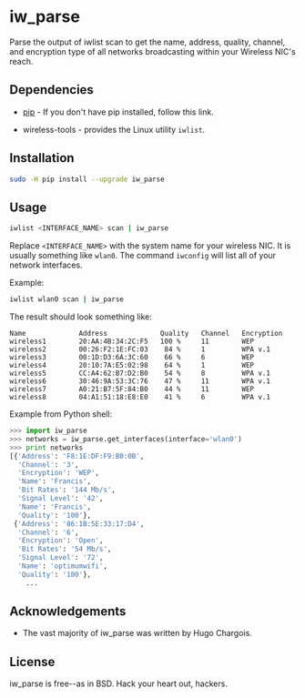 iw_parse
========

Parse the output of iwlist scan to get the name, address, quality, channel, and encryption type of all networks broadcasting within your Wireless NIC's reach.

Dependencies
------------

* [pip](http://www.pip-installer.org/en/latest/installing.html "pip installation guide") - If you don't have pip installed, follow this link.

* wireless-tools - provides the Linux utility `iwlist`.

Installation
------------

```bash
sudo -H pip install --upgrade iw_parse
```

Usage
-----

```bash
iwlist <INTERFACE_NAME> scan | iw_parse
```

Replace `<INTERFACE_NAME>` with the system name for your wireless NIC. It is usually something like `wlan0`. The command `iwconfig` will list all of your network interfaces.

Example:

```bash
iwlist wlan0 scan | iw_parse
```

The result should look something like:

```
Name             Address             Quality   Channel   Encryption
wireless1        20:AA:4B:34:2C:F5   100 %     11        WEP
wireless2        00:26:F2:1E:FC:03    84 %     1         WPA v.1
wireless3        00:1D:D3:6A:3C:60    66 %     6         WEP
wireless4        20:10:7A:E5:02:98    64 %     1         WEP
wireless5        CC:A4:62:B7:D2:B0    54 %     8         WPA v.1
wireless6        30:46:9A:53:3C:76    47 %     11        WPA v.1
wireless7        A0:21:B7:5F:84:B0    44 %     11        WEP
wireless8        04:A1:51:18:E8:E0    41 %     6         WPA v.1
```

Example from Python shell:

```python
>>> import iw_parse
>>> networks = iw_parse.get_interfaces(interface='wlan0')
>>> print networks
[{'Address': 'F8:1E:DF:F9:B0:0B',
  'Channel': '3',
  'Encryption': 'WEP',
  'Name': 'Francis',
  'Bit Rates': '144 Mb/s',
  'Signal Level': '42',
  'Name': 'Francis',
  'Quality': '100'},
 {'Address': '86:1B:5E:33:17:D4',
  'Channel': '6',
  'Encryption': 'Open',
  'Bit Rates': '54 Mb/s',
  'Signal Level': '72',
  'Name': 'optimumwifi',
  'Quality': '100'},
    ...
```

Acknowledgements
----------------

* The vast majority of iw_parse was written by Hugo Chargois.

License
-------

iw_parse is free--as in BSD. Hack your heart out, hackers.
